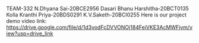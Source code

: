 TEAM-332 N.Dhyana Sai-20BCE2956  Dasari  Bhanu Harshitha-20BCT0135 Kolla Kranthi Priya-20BDS0291 K.V.Saketh-20BCI0255
Here is our project demo video link: https://drive.google.com/file/d/1d3vodFcDVVONOj184FeiVKE3AcMWFjvm/view?usp=drive_link 
